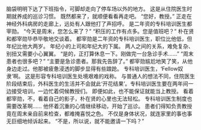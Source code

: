 脑袋明明下达了下班指令，可脚却走向了停车场以外的地方。
这是从住院医生时期就养成的巡诊习惯。
既然都来了，就顺便看看再走吧。
“您好，教授。”
正走在神经外科病房的走廊上，远处有人跟他打了声招呼。
是二年资的专科培训医生都宰勋。
“今天是周末，您怎么来了？”
“积压的工作有点多。您是值班吧？”
朴在贤和都宰勋毕恭毕敬地交谈着。
都宰勋是二年资的专科培训医生，职位比他低，但年纪比他大两岁。
年纪小的上司和年纪大的下属。
两人之间的关系，难免复杂、别扭又需要小心翼翼。
“是的，正打算休息一下。刚做完一台急诊手术……”
“周末患者也很多吧？”
“主要是急诊患者。那我先告辞了。”
都宰勋尴尬地笑了笑，从他身边走过。他那被疲惫浸透的脚步显得有些踉跄。
专科培训医生，‘Fellow奴隶’啊。
这是形容专科培训医生处境艰难的戏称。
与普通人的想法不同，住院医生阶段结束后，外科医生的生活并不会就此‘开花结果’。专科培训医生要在两年间一边接受培训，一边忙着伺候教授们。
即便如此，也不能保证就能当上教授。
看着都宰勋，不，看着自己的影子，朴在贤的心里也无法轻松。
专科培训医生制度也需要改革啊……
他怀着沉重的心情继续移动，开始了巡诊。
患者们得知负责教授竟在周末亲自前来检查，都难掩喜悦之色。
不仅是身体状况，就连家里的事也事无巨细地倾诉起来。
“不是，所以说，就不能邀请一下吗？”